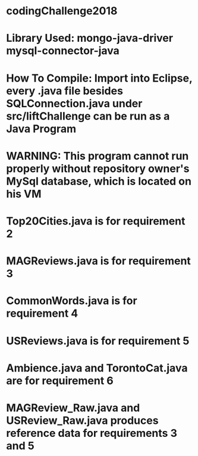 # codingChallenge2018

# Library Used: mongo-java-driver mysql-connector-java

# How To Compile: Import into Eclipse, every .java file besides SQLConnection.java under src/liftChallenge can be run as a Java Program

# WARNING: This program cannot run properly without repository owner's MySql database, which is located on his VM

# Top20Cities.java is for requirement 2

# MAGReviews.java is for requirement 3

# CommonWords.java is for requirement 4

# USReviews.java is for requirement 5

# Ambience.java and TorontoCat.java are for requirement 6

# MAGReview_Raw.java and USReview_Raw.java produces reference data for requirements 3 and 5